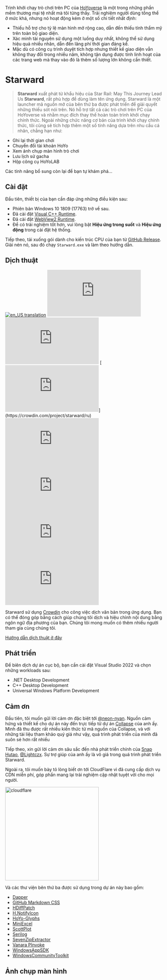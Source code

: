 Trình khởi chạy trò chơi trên PC của [HoYoverse](https://www.hoyoverse.com) là một trong những phần mềm thương mại tệ nhất mà tôi từng thấy. Trải nghiệm người dùng tổng thể ở mức khá, nhưng nó hoạt động kém ở một số chi tiết nhất định:

- Thiếu hỗ trợ cho tỷ lệ màn hình mở rộng cao, dẫn đến thiếu tính thẩm mỹ trên toàn bộ giao diện.
- Xác minh tài nguyên sử dụng một luồng duy nhất, không thể sử dụng hiệu quả nhiều nhân, dẫn đến lãng phí thời gian đáng kể.
- Mặc dù có công cụ trình duyệt tích hợp nhưng thiết kế giao diện vẫn không thay đổi trong nhiều năm, không tận dụng được tính linh hoạt của các trang web mà thay vào đó là thêm số lượng lớn không cần thiết.

# Starward

> **Starward** xuất phát từ khẩu hiệu của Star Rail: May This Journey Lead Us **Starward**, rất phù hợp để dùng làm tên ứng dụng.
Starward là một launcher mã nguồn mở của bên thứ ba được phát triển để giải quyết những thiếu sót nói trên. Nó hỗ trợ tất cả các trò chơi 
trên PC của HoYoverse và nhằm mục đích thay thế hoàn toàn trình khởi chạy chính thức. Ngoài những chức năng cơ bản của trình khởi chạy chính thức, tôi cũng sẽ tích hợp thêm một số tính năng dựa trên nhu cầu cá nhân, chẳng hạn như:

- Ghi lại thời gian chơi
- Chuyển đổi tài khoản HoYo
- Xem ảnh chụp màn hình trò chơi
- Lưu lịch sử gacha
- Hộp công cụ HoYoLAB

Các tính năng bổ sung còn lại để bạn tự khám phá...

## Cài đặt

Đầu tiên, thiết bị của bạn cần đáp ứng những điều kiện sau:

- Phiên bản Windows 10 1809 (17763) trở về sau.
- Đã cài đặt [Visual C++ Runtime](https://learn.microsoft.com/cpp/windows/latest-supported-vc-redist).
- Đã cài đặt [WebView2 Runtime](https://developer.microsoft.com/microsoft-edge/webview2).
- Để có trải nghiệm tốt hơn, vui lòng bật **Hiệu ứng trong suốt** và **Hiệu ứng động** trong cài đặt hệ thống.

Tiếp theo, tải xuống gói dành cho kiến ​​trúc CPU của bạn từ [GitHub Release](https://github.com/Scighost/Starward/releases). Giải nén nó, sau đó chạy `Starward.exe` và làm theo hướng dẫn.

## Dịch thuật

[![en_US translation](https://img.shields.io/badge/any_text-100%25-blue?logo=crowdin&label=en-US)](https://crowdin.com/project/starward)
[![ja-JP translation](<https://img.shields.io/badge/dynamic/json?color=blue&label=ja-JP&style=flat&logo=crowdin&query=%24.progress[?(@.data.languageId==%27ja%27)].data.translationProgress&url=https%3A%2F%2Fbadges.awesome-crowdin.com%2Fstats-15878835-595799.json>)](https://crowdin.com/project/starward/ja)
[![ko-KR translation](<https://img.shields.io/badge/dynamic/json?color=blue&label=ko-KR&style=flat&logo=crowdin&query=%24.progress[?(@.data.languageId==%27ko%27)].data.translationProgress&url=https%3A%2F%2Fbadges.awesome-crowdin.com%2Fstats-15878835-595799.json>)](https://crowdin.com/project/starward/ko)
[![ru-RU translation](https://img.shields.io/badge/dynamic/json?color=blue&label=ru-RU&style=flat&logo=crowdin&query=%24.progress[?(@.data.languageId==%27ru%27)].data.translationProgress&url=https%3A%2F%2Fbadges.awesome-crowdin.com%2Fstats-15878835-595799.json)](https://crowdin.com/project/starward/ru)
[![th-TH translation](<https://img.shields.io/badge/dynamic/json?color=blue&label=th-TH&style=flat&logo=crowdin&query=%24.progress[?(@.data.languageId==%27th%27)].data.translationProgress&url=https%3A%2F%2Fbadges.awesome-crowdin.com%2Fstats-15878835-595799.json>)](https://crowdin.com/project/starward/th)
[![vi-VN translation](<https://img.shields.io/badge/dynamic/json?color=blue&label=vi-VN&style=flat&logo=crowdin&query=%24.progress[?(@.data.languageId==%27vi%27)].data.translationProgress&url=https%3A%2F%2Fbadges.awesome-crowdin.com%2Fstats-15878835-595799.json>)](https://crowdin.com/project/starward/vi)
[![zh-CN translation](<https://img.shields.io/badge/dynamic/json?color=blue&label=zh-CN&style=flat&logo=crowdin&query=%24.progress[?(@.data.languageId==%27zh-CN%27)].data.translationProgress&url=https%3A%2F%2Fbadges.awesome-crowdin.com%2Fstats-15878835-595799.json>)](https://crowdin.com/project/starward/zh-CN)
[![zh-TW translation](<https://img.shields.io/badge/dynamic/json?color=blue&label=zh-TW&style=flat&logo=crowdin&query=%24.progress[?(@.data.languageId==%27zh-TW%27)].data.translationProgress&url=https%3A%2F%2Fbadges.awesome-crowdin.com%2Fstats-15878835-595799.json>)](https://crowdin.com/project/starward/zh-TW)

Starward sử dụng [Crowdin](https://crowdin.com/project/starward) cho công việc dịch văn bản trong ứng dụng. Bạn có thể đóng góp bằng cách giúp chúng tôi dịch và hiệu chỉnh nội dung bằng ngôn ngữ địa phương của bạn. Chúng tôi mong muốn có thêm nhiều người tham gia cùng chúng tôi.

[Hướng dẫn dịch thuật ở đây](./docs/Localization.md)

## Phát triển

Để biên dịch dự án cục bộ, bạn cần cài đặt Visual Studio 2022 và chọn những workloads sau:

- .NET Desktop Development
- C++ Desktop Development
- Universal Windows Platform Development

## Cảm ơn

Đầu tiên, tôi muốn gửi lời cảm ơn đặc biệt tới [@neon-nyan](https://github.com/neon-nyan). Nguồn cảm hứng và thiết kế cho dự án này đến trực tiếp từ dự án [Collapse](https://github.com/neon-nyan/Collapse) của anh ấy. Mình đã thu được rất nhiều kiến ​​thức từ mã nguồn của Collapse, và với những tài liệu tham khảo quý giá như vậy, quá trình phát triển của mình đã suôn sẻ hơn rất nhiều

Tiếp theo, xin gửi lời cảm ơn sâu sắc đến nhà phát triển chính của [Snap Hutao](https://github.com/DGP-Studio/Snap.Hutao), [@Lightczx](https://github.com/Lightczx). Sự trợ giúp của anh ấy là vô giá trong quá trình phát triển Starward.

Ngoài ra, tôi muốn bày tỏ lòng biết ơn tới CloudFlare vì đã cung cấp dịch vụ CDN miễn phí, góp phần mang lại trải nghiệm cập nhật tuyệt vời cho mọi người.

<img alt="cloudflare" width="300px" src="https://user-images.githubusercontent.com/61003590/246605903-f19b5ae7-33f8-41ac-8130-6d0069fde27a.png" />

Và các thư viện bên thứ ba được sử dụng trong dự án này bao gồm:

- [Dapper](https://github.com/DapperLib/Dapper)
- [GitHub Markdown CSS](https://github.com/sindresorhus/github-markdown-css)
- [HDiffPatch](https://github.com/sisong/HDiffPatch)
- [H.NotifyIcon](https://github.com/HavenDV/H.NotifyIcon)
- [HoYo-Glyphs](https://github.com/SpeedyOrc-C/HoYo-Glyphs)
- [MiniExcel](https://github.com/mini-software/MiniExcel)
- [ScottPlot](https://github.com/ScottPlot/ScottPlot)
- [Serilog](https://github.com/serilog/serilog)
- [SevenZipExtractor](https://github.com/adoconnection/SevenZipExtractor)
- [Vanara PInvoke](https://github.com/dahall/Vanara)
- [WindowsAppSDK](https://github.com/microsoft/WindowsAppSDK)
- [WindowsCommunityToolkit](https://github.com/CommunityToolkit/WindowsCommunityToolkit)

## Ảnh chụp màn hình
